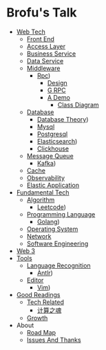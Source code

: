 # Brofu's Talk

- [Web Tech](01-web_tech/readme.md)
  - [Front End](01-web_tech/10-front_end/readme.md)
  - [Access Layer](01-web_tech/20-access_layer/readme.md)
  - [Business Service](01-web_tech/30-business_service/readme.md)
  - [Data Service](01-web_tech/40-data_service/readme.md)
  - [Middleware](01-web_tech/50-middleware/readme.md)
    - [Rpc](https://brofu.github.io/notes-rpc))
      - [Design](01-web_tech/50-middleware/10-rpc/01-design/readme.md)
      - [G RPC](01-web_tech/50-middleware/10-rpc/02-gRPC/readme.md)
      - [A Demo](01-web_tech/50-middleware/10-rpc/03-a_demo/readme.md)
        * [Class Diagram](01-web_tech/50-middleware/10-rpc/03-a_demo/class_diagram.md)
  - [Database](01-web_tech/60-database/readme.md)
    * [Database Theory](https://brofu.github.io/notes-database))
    * [Mysql](01-web_tech/60-database/02-mysql.md)
    * [Postgresql](01-web_tech/60-database/03-postgresql.md)
    * [Elasticsearch](https://brofu.github.io/notes-es))
    * [Clickhouse](01-web_tech/60-database/05-clickhouse.md)
  - [Message Queue](01-web_tech/61-message_queue/readme.md)
    * [Kafka](https://brofu.github.io/notes-kafka))
  - [Cache](01-web_tech/62-cache/readme.md)
  - [Observability](01-web_tech/70-observability/readme.md)
  - [Elastic Application](01-web_tech/80-elastic_application/readme.md)
- [Fundamental Tech](02-fundamental_tech/readme.md)
  - [Algorithm](02-fundamental_tech/01-algorithm/readme.md)
    - [Leetcode](https://brofu.github.io/notes-leetcode))
  - [Programming Language](02-fundamental_tech/02-programming_language/readme.md)
    * [Golang](https://brofu.github.io/notes-golang))
  - [Operating System](02-fundamental_tech/03-operating_system/readme.md)
  - [Network](02-fundamental_tech/04-network/readme.md)
  - [Software Engineering](02-fundamental_tech/05-software_engineering/readme.md)
- [Web 3](03-web3/readme.md)
- [Tools](031-tools/readme.md)
  - [Language Recognition](031-tools/01-language_recognition/readme.md)
    * [Antlr](https://brofu.github.io/notes-antlr))
  - [Editor](031-tools/02-editor/readme.md)
    * [Vim](https://brofu.github.io/notes-vim))
- [Good Readings](041-good_readings/readme.md)
  - [Tech Related](041-good_readings/02-tech_related/readme.md)
    * [计算之魂](041-good_readings/02-tech_related/01-计算之魂.md)
  * [Growth](041-good_readings/growth.md)
- About
  * [Road Map](091-about/01-road_map.md)
  * [Issues And Thanks](091-about/02-issues_and_thanks.md)
